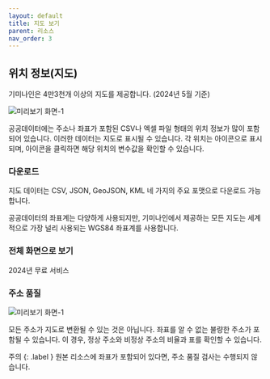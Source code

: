 ```yaml
---
layout: default
title: 지도 보기
parent: 리소스
nav_order: 3
---
```


## 위치 정보(지도)

기미나인은 4만3천개 이상의 지도를 제공합니다. (2024년 5월 기준)

![미리보기 화면-1](/public-data/images/map-1.png)

공공데이터에는 주소나 좌표가 포함된 CSV나 엑셀 파일 형태의 위치 정보가 많이 포함되어 있습니다. 이러한 데이터는 지도로 표시될 수 있습니다. 각 위치는 아이콘으로 표시되며, 아이콘을 클릭하면 해당 위치의 변수값을 확인할 수 있습니다.

### 다운로드

지도 데이터는 CSV, JSON, GeoJSON, KML 네 가지의 주요 포맷으로 다운로드 가능합니다.

공공데이터의 좌표계는 다양하게 사용되지만, 기미나인에서 제공하는 모든 지도는 세계적으로 가장 널리 사용되는 WGS84 좌표계를 사용합니다.

### 전체 화면으로 보기

2024년 무료 서비스


### 주소 품질

![미리보기 화면-1](/public-data/images/address-1.png)

모든 주소가 지도로 변환될 수 있는 것은 아닙니다. 좌표를 알 수 없는 불량한 주소가 포함될 수 있습니다. 이 경우, 정상 주소와 비정상 주소의 비율과 표를 확인할 수 있습니다.

주의
{: .label }
원본 리소스에 좌표가 포함되어 있다면, 주소 품질 검사는 수행되지 않습니다.

